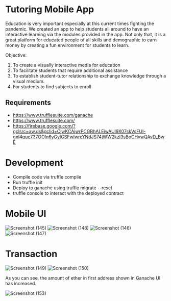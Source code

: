 # Tutoring Mobile App

Education is very important especially at this current times fighting the pandemic.
We created an app to help students all around to have an interactive learning via the modules provided in the app. Not only that, it is a great platform for educated people of all skills and demographic to earn money by creating a fun environment for students to learn.

Objective:

1) To create a visually interactive media for education
2) To facilitate students that require additional assistance
3) To establish student-tutor relationship to exchange knowledge 
   through a visual medium.
4) For students to find subjects to enroll

## Requirements

- https://www.trufflesuite.com/ganache
- https://www.trufflesuite.com/
- https://firebase.google.com/?gclsrc=aw.ds&gclid=CjwKCAjwrPCGBhALEiwAUl9X07skVsFUI-gnl4que737OOln6yGyIGSFwlwreYNdJS74jWW2kzI3sBoCHvwQAvD_BwE

# Development
- Compile code via truffle compile
- Run truffle init
- Deploy to ganache using truffle migrate --reset
- truffle console to interact with the deployed contract

# Mobile UI
![Screenshot (145)](https://user-images.githubusercontent.com/48626338/124000435-24fab080-da06-11eb-8465-58acf0469214.png)
![Screenshot (148)](https://user-images.githubusercontent.com/48626338/124000464-2d52eb80-da06-11eb-839a-cf7c4847b2d1.png)
![Screenshot (146)](https://user-images.githubusercontent.com/48626338/124000484-3479f980-da06-11eb-9152-f03cc1684f07.png)
![Screenshot (147)](https://user-images.githubusercontent.com/48626338/124000505-39d74400-da06-11eb-9147-7dd667ab2786.png)

# Transaction
![Screenshot (149)](https://user-images.githubusercontent.com/48626338/124002657-976c9000-da08-11eb-9f74-8a469423e8ff.png)
![Screenshot (150)](https://user-images.githubusercontent.com/48626338/124002686-9dfb0780-da08-11eb-9bde-e24a167a84d4.png)

As you can see, the amount of ether in first address shown in Ganache UI has increased.

![Screenshot (153)](https://user-images.githubusercontent.com/48626338/124002756-b4a15e80-da08-11eb-9441-e866859b502a.png)



